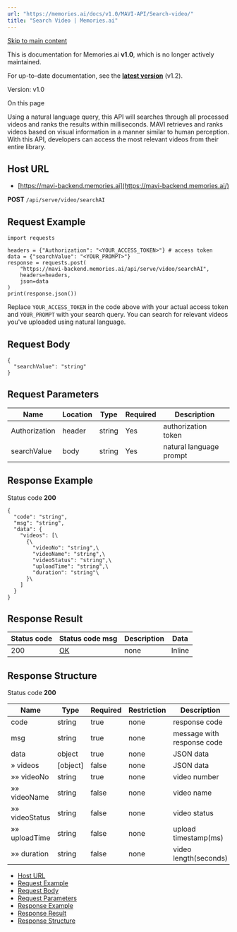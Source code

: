 ```yaml
---
url: "https://memories.ai/docs/v1.0/MAVI-API/Search-video/"
title: "Search Video | Memories.ai"
---
```


[Skip to main content](https://memories.ai/docs/v1.0/MAVI-API/Search-video/#__docusaurus_skipToContent_fallback)

This is documentation for Memories.ai **v1.0**, which is no longer actively maintained.

For up-to-date documentation, see the **[latest version](https://memories.ai/docs/)** (v1.2).

Version: v1.0

On this page

Using a natural language query, this API will searches through all processed videos and ranks the results within milliseconds. MAVI retrieves and ranks videos based on visual information in a manner similar to human perception. With this API, developers can access the most relevant videos from their entire library.

## Host URL [​](https://memories.ai/docs/v1.0/MAVI-API/Search-video/\#host-url "Direct link to Host URL")

- [https://mavi-backend.memories.ai](https://mavi-backend.memories.ai/)

**POST** `/api/serve/video/searchAI`

## Request Example [​](https://memories.ai/docs/v1.0/MAVI-API/Search-video/\#request-example "Direct link to Request Example")

```codeBlockLines_e6Vv
import requests

headers = {"Authorization": "<YOUR_ACCESS_TOKEN>"} # access token
data = {"searchValue": "<YOUR_PROMPT>"}
response = requests.post(
    "https://mavi-backend.memories.ai/api/serve/video/searchAI",
    headers=headers,
    json=data
)
print(response.json())

```

Replace `YOUR_ACCESS_TOKEN` in the code above with your actual access token and `YOUR_PROMPT` with your search query. You can search for relevant videos you've uploaded using natural language.

## Request Body [​](https://memories.ai/docs/v1.0/MAVI-API/Search-video/\#request-body "Direct link to Request Body")

```codeBlockLines_e6Vv
{
  "searchValue": "string"
}

```

## Request Parameters [​](https://memories.ai/docs/v1.0/MAVI-API/Search-video/\#request-parameters "Direct link to Request Parameters")

| Name | Location | Type | Required | Description |
| --- | --- | --- | --- | --- |
| Authorization | header | string | Yes | authorization token |
| searchValue | body | string | Yes | natural language prompt |

## Response Example [​](https://memories.ai/docs/v1.0/MAVI-API/Search-video/\#response-example "Direct link to Response Example")

Status code **200**

```codeBlockLines_e6Vv
{
  "code": "string",
  "msg": "string",
  "data": {
    "videos": [\
      {\
        "videoNo": "string",\
        "videoName": "string",\
        "videoStatus": "string",\
        "uploadTime": "string",\
        "duration": "string"\
      }\
    ]
  }
}

```

## Response Result [​](https://memories.ai/docs/v1.0/MAVI-API/Search-video/\#response-result "Direct link to Response Result")

| Status code | Status code msg | Description | Data |
| --- | --- | --- | --- |
| 200 | [OK](https://tools.ietf.org/html/rfc7231#section-6.3.1) | none | Inline |

## Response Structure [​](https://memories.ai/docs/v1.0/MAVI-API/Search-video/\#response-structure "Direct link to Response Structure")

Status code **200**

| Name | Type | Required | Restriction | Description |
| --- | --- | --- | --- | --- |
| code | string | true | none | response code |
| msg | string | true | none | message with response code |
| data | object | true | none | JSON data |
| » videos | \[object\] | false | none | JSON data |
| »» videoNo | string | true | none | video number |
| »» videoName | string | false | none | video name |
| »» videoStatus | string | false | none | video status |
| »» uploadTime | string | false | none | upload timestamp(ms) |
| »» duration | string | false | none | video length(seconds) |

- [Host URL](https://memories.ai/docs/v1.0/MAVI-API/Search-video/#host-url)
- [Request Example](https://memories.ai/docs/v1.0/MAVI-API/Search-video/#request-example)
- [Request Body](https://memories.ai/docs/v1.0/MAVI-API/Search-video/#request-body)
- [Request Parameters](https://memories.ai/docs/v1.0/MAVI-API/Search-video/#request-parameters)
- [Response Example](https://memories.ai/docs/v1.0/MAVI-API/Search-video/#response-example)
- [Response Result](https://memories.ai/docs/v1.0/MAVI-API/Search-video/#response-result)
- [Response Structure](https://memories.ai/docs/v1.0/MAVI-API/Search-video/#response-structure)